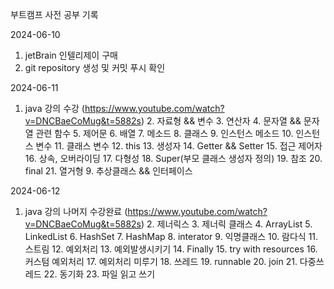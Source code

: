 부트캠프 사전 공부 기록

2024-06-10

1. jetBrain 인텔리제이 구매
2. git repository 생성 및 커밋 푸시 확인


2024-06-11
1. java 강의 수강 (https://www.youtube.com/watch?v=DNCBaeCoMug&t=5882s)
   2. 자료형 && 변수
   3. 연산자
   4. 문자열 && 문자열 관련 함수
   5. 제어문
   6. 배열
   7. 메소드
   8. 클래스
      9. 인스턴스 메소드
      10. 인스턴스 변수
      11. 클래스 변수
      12. this
      13. 생성자
      14. Getter && Setter
      15. 접근 제어자
      16. 상속, 오버라이딩
      17. 다형성
      18. Super(부모 클래스 생성자 정의)
      19. 참조
      20. final
      21. 열거형
   9. 추상클래스 && 인터페이스


2024-06-12
1. java 강의 나머지 수강완료 (https://www.youtube.com/watch?v=DNCBaeCoMug&t=5882s) 
   2. 제너릭스
   3. 제너릭 클래스
   4. ArrayList
   5. LinkedList
   6. HashSet
   7. HashMap
   8. interator
   9. 익명클래스
   10. 람다식
   11. 스트림
   12. 예외처리
   13. 예외발생시키기
   14. Finally
   15. try with resources
   16. 커스텀 예외처리
   17. 예외처리 미루기
   18. 쓰레드
   19. runnable
   20. join
   21. 다중쓰레드
   22. 동기화
   23. 파일 읽고 쓰기